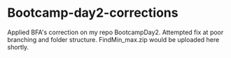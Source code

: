 # Bootcamp-day2-corrections
Applied BFA's correction on my repo BootcampDay2.
Attempted fix at poor branching and folder structure.
FindMin_max.zip would be uploaded here shortly.
